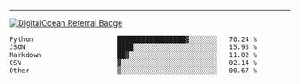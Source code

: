 ---
[![DigitalOcean Referral Badge](https://web-platforms.sfo2.digitaloceanspaces.com/WWW/Badge%203.svg)](https://www.digitalocean.com/?refcode=37fa54d82492&utm_campaign=Referral_Invite&utm_medium=Referral_Program&utm_source=badge)

<!--START_SECTION:waka-->

```text
Python                     █████████████████▓░░░░░░░   70.24 %
JSON                       ████░░░░░░░░░░░░░░░░░░░░░   15.93 %
Markdown                   ██▓░░░░░░░░░░░░░░░░░░░░░░   11.02 %
CSV                        ▓░░░░░░░░░░░░░░░░░░░░░░░░   02.14 %
Other                      ▒░░░░░░░░░░░░░░░░░░░░░░░░   00.67 %
```

<!--END_SECTION:waka-->


[linkedin]: https://www.linkedin.com/in/mohamed-elh/

